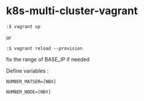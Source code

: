 # k8s-multi-cluster-vagrant

```
:$ vagrant up
```
or
```
:$ vagrant reload --provision
```

fix the range of BASE_IP if needed 

Define variables :

`NUMBER_MATSER=[NBX]`

`NUMBER_NODE=[NBY]`
